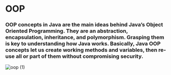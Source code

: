 # OOP

### OOP concepts in Java are the main ideas behind Java’s Object Oriented Programming. They are an abstraction, encapsulation, inheritance, and polymorphism. Grasping them is key to understanding how Java works. Basically, Java OOP concepts let us create working methods and variables, then re-use all or part of them without compromising security.

![oop (1)](https://user-images.githubusercontent.com/68942106/101969730-dd801480-3bda-11eb-8b16-e6c147d90daa.png)
